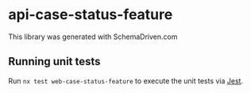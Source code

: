 
# api-case-status-feature

This library was generated with SchemaDriven.com

## Running unit tests

Run `nx test web-case-status-feature` to execute the unit tests via [Jest](https://jestjs.io).

